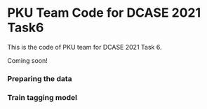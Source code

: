 # PKU Team Code for DCASE 2021 Task6

This is the code of PKU team for DCASE 2021 Task 6. 

Coming soon!
### Preparing the data

### Train tagging model

